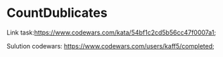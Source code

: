 # CountDublicates


Link task:https://www.codewars.com/kata/54bf1c2cd5b56cc47f0007a1;

Sulution codewars: https://www.codewars.com/users/kaff5/completed;
